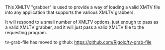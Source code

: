This XMLTV "grabber" is used to provide a way of loading a valid XMTV file into any application that supports the various XMLTV grabbers.

It will respond to a small number of XMLTV options, just enough to pass as a valid XMLTV grabber, and it will just pass a valid XMLTV file to the requesting program.

tv-grab-file has moved to github:
https://github.com/Rigolo/tv-grab-file